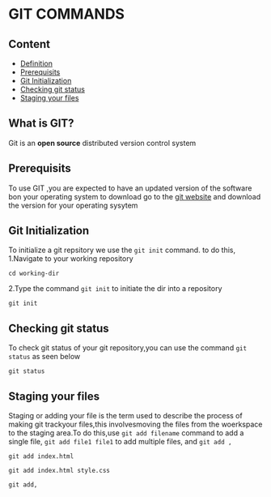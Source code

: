 # GIT COMMANDS

## Content
- [Definition](#what-is-git)
- [Prerequisits](#prerequisits)
- [Git Initialization](#git-initialization)
- [Checking git status](#checking-git-status)
- [Staging your files](#staging-your-files)



## What is GIT?
Git is an **open source** distributed version control system


## Prerequisits
To use GIT ,you are expected to have an updated version of the software bon your operating system
to download go to the [git website]() and download the version for your operating sysytem

## Git Initialization
To initialize a git repsitory we use the `git init` command. to do this,
1.Navigate to your working repository
```
cd working-dir
```
2.Type the command `git init` to initiate the dir into a repository
```
git init
```
## Checking git status
To check git status of your git repository,you can use the command `git status` as seen below
```
git status
```
## Staging your files
Staging or adding your file is the term used to describe the process of making git trackyour files,this involvesmoving the files from the woerkspace to the staging area.To do this,use `git add filename` command to add a single file, `git add file1 file1` to add multiple files, and `git add ,`
```
git add index.html
```
```
git add index.html style.css
```
```
git add,
```

